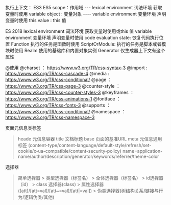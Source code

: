 
执行上下文：
ES3                                        ES5
 scope：作用域   --- lexical environment 词法环境 获取变量时使用
variable object : 变量对象  ----  variable environment 变量环境 声明变量时使用
this value : this 值

ES 2018
lexical environment 词法环境 获取变量时使用或this 值
variable environment 变量环境 声明变量时使用
code evaluation state: 恢复代码执行位置
Function 执行的任务是函数时使用
ScriptOrModule: 执行的任务是脚本或者模块时使用
Realm 使用的基础库和内置对象实例
Generator 仅生成器上下文有这个属性

@使用
@charset ： https://www.w3.org/TR/css-syntax-3
@import : https://www.w3.org/TR/css-cascade-4
@media :  https://www.w3.org/TR/css-conditional/
@page ：  https://www.w3.org/TR/css-page-3
@counter-style ：  https://www.w3.org/TR/css-counter-styles-3
@keyframes ：  https://www.w3.org/TR/css-animations-1
@fontface ： https://www.w3.org/TR/css-fonts-3
@supports ：  https://www.w3.org/TR/css-conditional/
@namespace  ： https://www.w3.org/TR/css-namespace-3

页面元信息类标签
> heade 元信息容器
> title 文档标题
> base 页面的基准URL
> meta 元信息通用标签
   > <meta name=application-name content="IsForms">
   > <meta charset="UTF-8">
   > <meta http-equiv="content-type" content="text/html; charset=UTF-8">(content-type/content-language/default-style/refresh/set-cookie/x-ua-compatible/content-security-policy)
   > <meta name="viewport" content="width=device-width; height=500; initial-scale=1; minimum-scale=1;maximum-scale=1; user-scalable=no">
   > name=application-name/author/description/generator/keywords/referrer/theme-color

选择器
>简单选择器
	> 类型选择器（标签名）
	> 全体选择器（标签名）
	> id选择器（id）
	> class 选择器(class)
	> 属性选择器([att]/[att=val]/[att~=val]/[att|=val])
	> 伪类选择器(树结构关系/链接与行为/逻辑伪类/其他)
